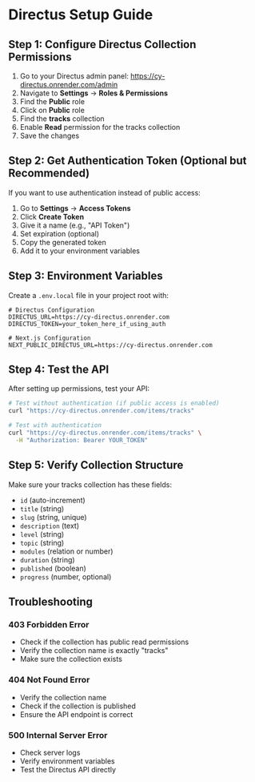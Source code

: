 # Directus Setup Guide

## Step 1: Configure Directus Collection Permissions

1. Go to your Directus admin panel: https://cy-directus.onrender.com/admin
2. Navigate to **Settings** → **Roles & Permissions**
3. Find the **Public** role
4. Click on **Public** role
5. Find the **tracks** collection
6. Enable **Read** permission for the tracks collection
7. Save the changes

## Step 2: Get Authentication Token (Optional but Recommended)

If you want to use authentication instead of public access:

1. Go to **Settings** → **Access Tokens**
2. Click **Create Token**
3. Give it a name (e.g., "API Token")
4. Set expiration (optional)
5. Copy the generated token
6. Add it to your environment variables

## Step 3: Environment Variables

Create a `.env.local` file in your project root with:

```env
# Directus Configuration
DIRECTUS_URL=https://cy-directus.onrender.com
DIRECTUS_TOKEN=your_token_here_if_using_auth

# Next.js Configuration
NEXT_PUBLIC_DIRECTUS_URL=https://cy-directus.onrender.com
```

## Step 4: Test the API

After setting up permissions, test your API:

```bash
# Test without authentication (if public access is enabled)
curl "https://cy-directus.onrender.com/items/tracks"

# Test with authentication
curl "https://cy-directus.onrender.com/items/tracks" \
  -H "Authorization: Bearer YOUR_TOKEN"
```

## Step 5: Verify Collection Structure

Make sure your tracks collection has these fields:
- `id` (auto-increment)
- `title` (string)
- `slug` (string, unique)
- `description` (text)
- `level` (string)
- `topic` (string)
- `modules` (relation or number)
- `duration` (string)
- `published` (boolean)
- `progress` (number, optional)

## Troubleshooting

### 403 Forbidden Error
- Check if the collection has public read permissions
- Verify the collection name is exactly "tracks"
- Make sure the collection exists

### 404 Not Found Error
- Verify the collection name
- Check if the collection is published
- Ensure the API endpoint is correct

### 500 Internal Server Error
- Check server logs
- Verify environment variables
- Test the Directus API directly
